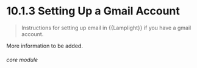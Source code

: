 #    10.1.3 Setting Up a Gmail Account

> Instructions for setting up email in {{Lamplight}} if you have a gmail account. 

More information to be added.



###### core module
